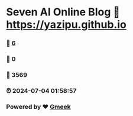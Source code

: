 # Seven AI Online Blog :link: https://yazipu.github.io 
### :page_facing_up: [6](https://yazipu.github.io/tag.html) 
### :speech_balloon: 0 
### :hibiscus: 3569 
### :alarm_clock: 2024-07-04 01:58:57 
### Powered by :heart: [Gmeek](https://github.com/Meekdai/Gmeek)
